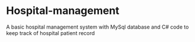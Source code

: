 # Hospital-management
A basic hospital management system with MySql database and C# code to keep track of hospital patient record
